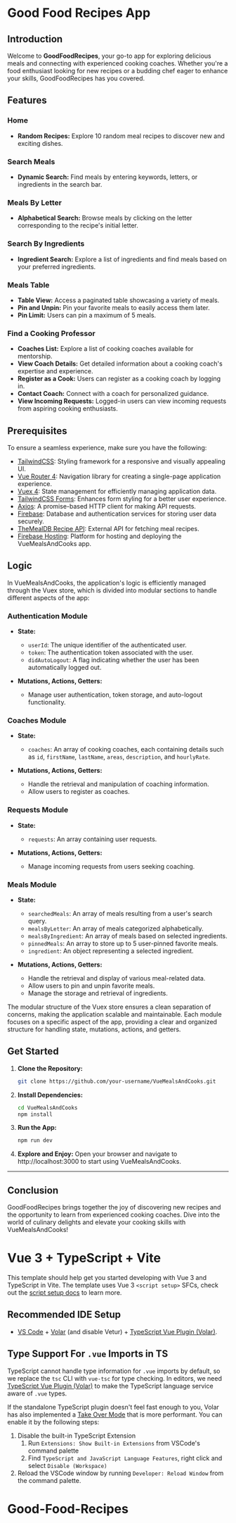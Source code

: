 # Good Food Recipes App
## Introduction
Welcome to **GoodFoodRecipes**, your go-to app for exploring delicious meals and connecting with experienced cooking coaches. Whether you're a food enthusiast looking for new recipes or a budding chef eager to enhance your skills, GoodFoodRecipes has you covered.

## Features
### Home
- **Random Recipes:** Explore 10 random meal recipes to discover new and exciting dishes.

### Search Meals
- **Dynamic Search:** Find meals by entering keywords, letters, or ingredients in the search bar.

### Meals By Letter
- **Alphabetical Search:** Browse meals by clicking on the letter corresponding to the recipe's initial letter.

### Search By Ingredients
- **Ingredient Search:** Explore a list of ingredients and find meals based on your preferred ingredients.

### Meals Table
- **Table View:** Access a paginated table showcasing a variety of meals.
- **Pin and Unpin:** Pin your favorite meals to easily access them later.
- **Pin Limit:** Users can pin a maximum of 5 meals.

### Find a Cooking Professor
- **Coaches List:** Explore a list of cooking coaches available for mentorship.
- **View Coach Details:** Get detailed information about a cooking coach's expertise and experience.
- **Register as a Cook:** Users can register as a cooking coach by logging in.
- **Contact Coach:** Connect with a coach for personalized guidance.
- **View Incoming Requests:** Logged-in users can view incoming requests from aspiring cooking enthusiasts.

## Prerequisites
To ensure a seamless experience, make sure you have the following:
- [TailwindCSS](https://tailwindcss.com/docs/guides/vite#vue): Styling framework for a responsive and visually appealing UI.
- [Vue Router 4](https://router.vuejs.org/): Navigation library for creating a single-page application experience.
- [Vuex 4](https://vuex.vuejs.org/): State management for efficiently managing application data.
- [TailwindCSS Forms](https://github.com/tailwindlabs/tailwindcss-forms): Enhances form styling for a better user experience.
- [Axios](https://www.npmjs.com/package/axios): A promise-based HTTP client for making API requests.
- [Firebase](https://firebase.google.com/): Database and authentication services for storing user data securely.
- [TheMealDB Recipe API](https://themealdb.com/api.php): External API for fetching meal recipes.
- [Firebase Hosting](https://console.firebase.google.com/u/0/project/vuemealsandcooks/hosting/sites/vuemealsandcooks): Platform for hosting and deploying the VueMealsAndCooks app.

## Logic
In VueMealsAndCooks, the application's logic is efficiently managed through the Vuex store, which is divided into modular sections to handle different aspects of the app:

### Authentication Module
- **State:**
  - `userId`: The unique identifier of the authenticated user.
  - `token`: The authentication token associated with the user.
  - `didAutoLogout`: A flag indicating whether the user has been automatically logged out.

- **Mutations, Actions, Getters:**
  - Manage user authentication, token storage, and auto-logout functionality.

### Coaches Module
- **State:**
  - `coaches`: An array of cooking coaches, each containing details such as `id`, `firstName`, `lastName`, `areas`, `description`, and `hourlyRate`.

- **Mutations, Actions, Getters:**
  - Handle the retrieval and manipulation of coaching information.
  - Allow users to register as coaches.

### Requests Module
- **State:**
  - `requests`: An array containing user requests.

- **Mutations, Actions, Getters:**
  - Manage incoming requests from users seeking coaching.

### Meals Module
- **State:**
  - `searchedMeals`: An array of meals resulting from a user's search query.
  - `mealsByLetter`: An array of meals categorized alphabetically.
  - `mealsByIngredient`: An array of meals based on selected ingredients.
  - `pinnedMeals`: An array to store up to 5 user-pinned favorite meals.
  - `ingredient`: An object representing a selected ingredient.

- **Mutations, Actions, Getters:**
  - Handle the retrieval and display of various meal-related data.
  - Allow users to pin and unpin favorite meals.
  - Manage the storage and retrieval of ingredients.

The modular structure of the Vuex store ensures a clean separation of concerns, making the application scalable and maintainable. Each module focuses on a specific aspect of the app, providing a clear and organized structure for handling state, mutations, actions, and getters.


## Get Started
1. **Clone the Repository:**
   ```bash
   git clone https://github.com/your-username/VueMealsAndCooks.git
   ```

2. **Install Dependencies:**
   ```bash
   cd VueMealsAndCooks
   npm install
   ```
   
3. **Run the App:**
   ```bash
   npm run dev
   ```
   
4. **Explore and Enjoy:**
   Open your browser and navigate to http://localhost:3000 to start using VueMealsAndCooks.

<hr>

## Conclusion
GoodFoodRecipes brings together the joy of discovering new recipes and the opportunity to learn from experienced cooking coaches. Dive into the world of culinary delights and elevate your cooking skills with VueMealsAndCooks!

# Vue 3 + TypeScript + Vite

This template should help get you started developing with Vue 3 and TypeScript in Vite. The template uses Vue 3 `<script setup>` SFCs, check out the [script setup docs](https://v3.vuejs.org/api/sfc-script-setup.html#sfc-script-setup) to learn more.

## Recommended IDE Setup

- [VS Code](https://code.visualstudio.com/) + [Volar](https://marketplace.visualstudio.com/items?itemName=Vue.volar) (and disable Vetur) + [TypeScript Vue Plugin (Volar)](https://marketplace.visualstudio.com/items?itemName=Vue.vscode-typescript-vue-plugin).

## Type Support For `.vue` Imports in TS

TypeScript cannot handle type information for `.vue` imports by default, so we replace the `tsc` CLI with `vue-tsc` for type checking. In editors, we need [TypeScript Vue Plugin (Volar)](https://marketplace.visualstudio.com/items?itemName=Vue.vscode-typescript-vue-plugin) to make the TypeScript language service aware of `.vue` types.

If the standalone TypeScript plugin doesn't feel fast enough to you, Volar has also implemented a [Take Over Mode](https://github.com/johnsoncodehk/volar/discussions/471#discussioncomment-1361669) that is more performant. You can enable it by the following steps:

1. Disable the built-in TypeScript Extension
   1. Run `Extensions: Show Built-in Extensions` from VSCode's command palette
   2. Find `TypeScript and JavaScript Language Features`, right click and select `Disable (Workspace)`
2. Reload the VSCode window by running `Developer: Reload Window` from the command palette.
# Good-Food-Recipes
